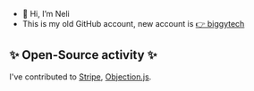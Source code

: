 - 👋 Hi, I’m Neli
- This is my old GitHub account, new account is [👉 biggytech](https://github.com/biggytech)

## ✨ Open-Source activity ✨
I've contributed to [Stripe](https://github.com/pigpudle/pigpudle/blob/master/CONTRIBUTIONS.md#stripe-terminal-js-demo), [Objection.js](https://github.com/pigpudle/pigpudle/blob/master/CONTRIBUTIONS.md#objectionjs).

